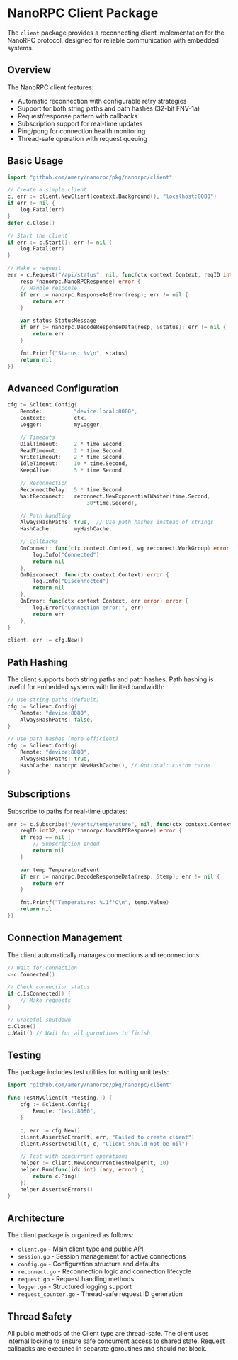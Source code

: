 # NanoRPC Client Package

The `client` package provides a reconnecting client implementation for the
NanoRPC protocol, designed for reliable communication with embedded systems.

## Overview

The NanoRPC client features:

- Automatic reconnection with configurable retry strategies
- Support for both string paths and path hashes (32-bit FNV-1a)
- Request/response pattern with callbacks
- Subscription support for real-time updates
- Ping/pong for connection health monitoring
- Thread-safe operation with request queuing

## Basic Usage

```go
import "github.com/amery/nanorpc/pkg/nanorpc/client"

// Create a simple client
c, err := client.NewClient(context.Background(), "localhost:8080")
if err != nil {
    log.Fatal(err)
}
defer c.Close()

// Start the client
if err := c.Start(); err != nil {
    log.Fatal(err)
}

// Make a request
err = c.Request("/api/status", nil, func(ctx context.Context, reqID int32,
    resp *nanorpc.NanoRPCResponse) error {
    // Handle response
    if err := nanorpc.ResponseAsError(resp); err != nil {
        return err
    }

    var status StatusMessage
    if err := nanorpc.DecodeResponseData(resp, &status); err != nil {
        return err
    }

    fmt.Printf("Status: %v\n", status)
    return nil
})
```

## Advanced Configuration

```go
cfg := &client.Config{
    Remote:          "device.local:8080",
    Context:         ctx,
    Logger:          myLogger,

    // Timeouts
    DialTimeout:     2 * time.Second,
    ReadTimeout:     2 * time.Second,
    WriteTimeout:    2 * time.Second,
    IdleTimeout:     10 * time.Second,
    KeepAlive:       5 * time.Second,

    // Reconnection
    ReconnectDelay:  5 * time.Second,
    WaitReconnect:   reconnect.NewExponentialWaiter(time.Second,
                         30*time.Second),

    // Path handling
    AlwaysHashPaths: true,  // Use path hashes instead of strings
    HashCache:       myHashCache,

    // Callbacks
    OnConnect: func(ctx context.Context, wg reconnect.WorkGroup) error {
        log.Info("Connected")
        return nil
    },
    OnDisconnect: func(ctx context.Context) error {
        log.Info("Disconnected")
        return nil
    },
    OnError: func(ctx context.Context, err error) error {
        log.Error("Connection error:", err)
        return err
    },
}

client, err := cfg.New()
```

## Path Hashing

The client supports both string paths and path hashes. Path hashing is useful
for embedded systems with limited bandwidth:

```go
// Use string paths (default)
cfg := &client.Config{
    Remote: "device:8080",
    AlwaysHashPaths: false,
}

// Use path hashes (more efficient)
cfg := &client.Config{
    Remote: "device:8080",
    AlwaysHashPaths: true,
    HashCache: nanorpc.NewHashCache(), // Optional: custom cache
}
```

## Subscriptions

Subscribe to paths for real-time updates:

```go
err := c.Subscribe("/events/temperature", nil, func(ctx context.Context,
    reqID int32, resp *nanorpc.NanoRPCResponse) error {
    if resp == nil {
        // Subscription ended
        return nil
    }

    var temp TemperatureEvent
    if err := nanorpc.DecodeResponseData(resp, &temp); err != nil {
        return err
    }

    fmt.Printf("Temperature: %.1f°C\n", temp.Value)
    return nil
})
```

## Connection Management

The client automatically manages connections and reconnections:

```go
// Wait for connection
<-c.Connected()

// Check connection status
if c.IsConnected() {
    // Make requests
}

// Graceful shutdown
c.Close()
c.Wait() // Wait for all goroutines to finish
```

## Testing

The package includes test utilities for writing unit tests:

```go
import "github.com/amery/nanorpc/pkg/nanorpc/client"

func TestMyClient(t *testing.T) {
    cfg := &client.Config{
        Remote: "test:8080",
    }

    c, err := cfg.New()
    client.AssertNoError(t, err, "Failed to create client")
    client.AssertNotNil(t, c, "Client should not be nil")

    // Test with concurrent operations
    helper := client.NewConcurrentTestHelper(t, 10)
    helper.Run(func(idx int) (any, error) {
        return c.Ping()
    })
    helper.AssertNoErrors()
}
```

## Architecture

The client package is organized as follows:

- `client.go` - Main client type and public API
- `session.go` - Session management for active connections
- `config.go` - Configuration structure and defaults
- `reconnect.go` - Reconnection logic and connection lifecycle
- `request.go` - Request handling methods
- `logger.go` - Structured logging support
- `request_counter.go` - Thread-safe request ID generation

## Thread Safety

All public methods of the Client type are thread-safe. The client uses internal
locking to ensure safe concurrent access to shared state. Request callbacks are
executed in separate goroutines and should not block.

